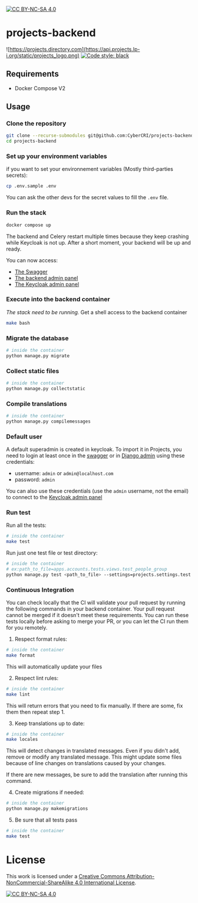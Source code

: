 [![CC BY-NC-SA 4.0][cc-by-nc-sa-shield]][cc-by-nc-sa]
# projects-backend

![https://projects.directory.com](https://api.projects.lp-i.org/static/projects_logo.png)
[![Code style: black](https://img.shields.io/badge/code%20style-black-000000.svg)](https://github.com/psf/black)


## Requirements
- Docker Compose V2

## Usage

### Clone the repository

```bash
git clone --recurse-submodules git@github.com:CyberCRI/projects-backend.git 
cd projects-backend
```

### Set up your environment variables

if you want to set your environnement variables (Mostly third-parties secrets):
```bash
cp .env.sample .env
```
You can ask the other devs for the secret values to fill the `.env` file.

### Run the stack

```bash
docker compose up
```

The backend and Celery restart multiple times because they keep crashing while Keycloak is not up. After a short moment, your backend will be up and ready.

You can now access: 

- [The Swagger](http://localhost:8000)
- [The backend admin panel](http://localhost:8000/admin)
- [The Keycloak admin panel](http://localhost:8001)

### Execute into the backend container
*The stack need to be running.*
Get a shell access to the backend container
```bash
make bash
```

### Migrate the database
```bash
# inside the container
python manage.py migrate
```

### Collect static files
```bash
# inside the container
python manage.py collectstatic
```

### Compile translations
```bash
# inside the container
python manage.py compilemessages
```

### Default user
A default superadmin is created in keycloak. To import it in Projects, you need to login at least once in the [swagger](http://localhost:8000/api/schema/swagger-ui) or in [Django admin](http://localhost:8000/admin) using these credentials:
- username: `admin` or `admin@localhost.com`
- password: `admin`

You can also use these credentials (use the `admin` username, not the email) to connect to the [Keycloak admin panel](http://localhost/8001)


### Run test

Run all the tests:

```bash
# inside the container
make test
```

Run just one test file or test directory: 

```bash
# inside the container
# ex:path_to_file=apps.accounts.tests.views.test_people_group
python manage.py test <path_to_file> --settings=projects.settings.test 
```

### Continuous Integration

You can check locally that the CI will validate your pull request by running the following commands in your backend container. Your pull request cannot be merged if it doesn't meet these requirements. You can run these tests locally before asking to merge your PR, or you can let the CI run them for you remotely.

1. Respect format rules:

```bash
# inside the container
make format
```

This will automatically update your files

2. Respect lint rules:

```bash
# inside the container
make lint
```

This will return errors that you need to fix manually. If there are some, fix them then repeat step 1.

3. Keep translations up to date:

```bash
# inside the container
make locales
```

This will detect changes in translated messages. Even if you didn't add, remove or modify any translated message. This might update some files because of line changes on translations caused by your changes.

If there are new messages, be sure to add the translation after running this command.

4. Create migrations if needed:

```bash
# inside the container
python manage.py makemigrations
```

5. Be sure that all tests pass

```bash
# inside the container
make test
```

# License
This work is licensed under a
[Creative Commons Attribution-NonCommercial-ShareAlike 4.0 International License][cc-by-nc-sa].

[![CC BY-NC-SA 4.0][cc-by-nc-sa-image]][cc-by-nc-sa]

[cc-by-nc-sa]: http://creativecommons.org/licenses/by-nc-sa/4.0/
[cc-by-nc-sa-image]: https://licensebuttons.net/l/by-nc-sa/4.0/88x31.png
[cc-by-nc-sa-shield]: https://img.shields.io/badge/License-CC%20BY--NC--SA%204.0-lightgrey.svg
